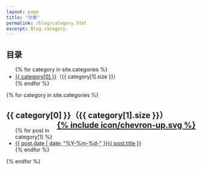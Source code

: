 ```yaml
---
layout: page
title: "分类"
permalink: /blog/category.html
excerpt: Blog category.
---
```

<div id="category">
  <h2>目录</h2>
  <ul>
{% for category in site.categories %}
    <li><a href="#{{ category[0] }}">{{ category[0] }}</a>（{{ category[1].size }}）</li>
{% endfor %}
  </ul>
</div>

{% for category in site.categories %}
<div class="contents">
  <h2 id="{{ category[0] }}">{{ category[0] }}（{{ category[1].size }}）<a href="#category" style="float:right;">{% include icon/chevron-up.svg %}</a></h2>
  <ul>
    {% for post in category[1] %}
    <li><abbr title="{{ post.date | date_to_xmlschema }}">{{ post.date | date: "%Y-%m-%d-" }}</abbr><a href="{{ post.url }}">{{ post.title }}</a></li>
    {% endfor %}
  </ul>
</div>
{% endfor %}
